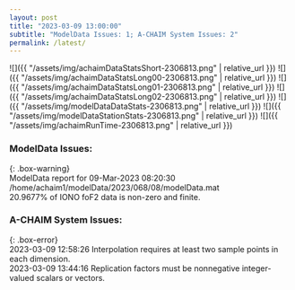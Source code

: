 ```yaml
---
layout: post
title: "2023-03-09 13:00:00"
subtitle: "ModelData Issues: 1; A-CHAIM System Issues: 2"
permalink: /latest/
---
```


![]({{ "/assets/img/achaimDataStatsShort-2306813.png" | relative_url }})
![]({{ "/assets/img/achaimDataStatsLong00-2306813.png" | relative_url }})
![]({{ "/assets/img/achaimDataStatsLong01-2306813.png" | relative_url }})
![]({{ "/assets/img/achaimDataStatsLong02-2306813.png" | relative_url }})
![]({{ "/assets/img/modelDataDataStats-2306813.png" | relative_url }})
![]({{ "/assets/img/modelDataStationStats-2306813.png" | relative_url }})
![]({{ "/assets/img/achaimRunTime-2306813.png" | relative_url }})

### ModelData Issues:  
  
{: .box-warning}  
 ModelData report for 09-Mar-2023 08:20:30   
 /home/achaim1/modelData/2023/068/08/modelData.mat   
 20.9677% of IONO foF2 data is non-zero and finite.   
  
### A-CHAIM System Issues:  
  
{: .box-error}  
2023-03-09 12:58:26 Interpolation requires at least two sample points in each dimension.  
2023-03-09 13:44:16 Replication factors must be nonnegative integer-valued scalars or vectors.  
